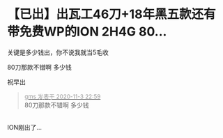 # 【已出】出瓦工46刀+18年黑五款还有带免费WP的ION 2H4G 80...


关键是多少钱出，你不说我就当5毛收<img id="aimg_VJe0J" onclick="zoom(this, this.src, 0, 0, 0)" class="zoom" src="https://cdn.jsdelivr.net/gh/hishis/forum-master/public/images/patch.gif" onmouseover="img_onmouseoverfunc(this)" onload="thumbImg(this)" border="0" alt="" />

80刀那款不错啊 多少钱

祝早出

<div class="quote"><blockquote><font size="2"><a href="https://www.hostloc.com/forum.php?mod=redirect&amp;goto=findpost&amp;pid=9398866&amp;ptid=762079" target="_blank"><font color="#999999">gms 发表于 2020-11-3 22:59</font></a></font><br />
80刀那款不错啊 多少钱</blockquote></div><br />
ION刚出了...
